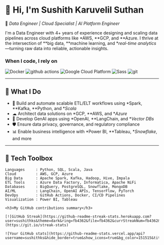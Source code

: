 # 👋 Hi, I'm Sushith Karuvelil Suthan

🎯 *Data Engineer | Cloud Specialist | AI Platform Engineer*

I'm a Data Engineer with 4+ years of experience designing and scaling data pipelines across cloud platforms like *AWS, **GCP, and **Azure. I thrive at the intersection of **big data, **machine learning, and **real-time analytics*—turning raw data into reliable, actionable insights.


<!-- ![](https://komarev.com/ghpvc/?username=sushithks&color=blue) -->




<h3>When I code, I rely on</h3>
<p>

  <img alt="Docker" src="https://img.shields.io/badge/-Docker-46a2f1?style=flat-square&logo=docker&logoColor=white" />
  <img alt="github actions" src="https://img.shields.io/badge/-Github_Actions-2088FF?style=flat-square&logo=github-actions&logoColor=white" />
  <img alt="Google Cloud Platform" src="https://img.shields.io/badge/-Google_Cloud_Platform-1a73e8?style=flat-square&logo=google-cloud&logoColor=white" />

  <img alt="Sass" src="https://img.shields.io/badge/-Sass-CC6699?style=flat-square&logo=sass&logoColor=white" />
  <img alt="git" src="https://img.shields.io/badge/-Git-F05032?style=flat-square&logo=git&logoColor=white" />

</p>


---

## 🚀 What I Do

- 🔄 Build and automate scalable ETL/ELT workflows using *Spark, **Kafka, **Python, and **Scala*
- ☁ Architect data solutions on *GCP, **AWS, and **Azure*
- 🤖 Develop GenAI apps using *OpenAI, **LangChain, and **Vector DBs*
- 🛡 Ensure data privacy, governance, and regulatory compliance
- 📊 Enable business intelligence with *Power BI, **Tableau, **Snowflake*, and more

---

## 🧰 Tech Toolbox

```text
Languages     : Python, SQL, Scala, Java
Cloud         : AWS, GCP, Azure
Big Data      : Apache Spark, Kafka, Hadoop, Hive, Impala
ETL Tools     : Azure Data Factory, Informatica, Apache NiFi
Databases     : BigQuery, PostgreSQL, Snowflake, MongoDB
AI/ML         : LangChain, OpenAI APIs, TensorFlow, PyTorch
DevOps        : GitHub Actions, Docker, CI/CD Pipelines
Visualization : Power BI, Tableau

<h3>My GitHub contributions summary</h3>

[![GitHub Streak](https://github-readme-streak-stats.herokuapp.com?user=sushithks&theme=dark&ring=fb4362&file=fb4362&currStreakNum=fb4362&currStreakLabel=fb4362&hide_border=true)](https://git.io/streak-stats)

![Your GitHub stats](https://github-readme-stats.vercel.app/api?username=sushithks&hide_border=true&show_icons=true&bg_color=151515&title_color=fb4362&icon_color=fb4362&text_bold=false&text_color=9e9e9e)

